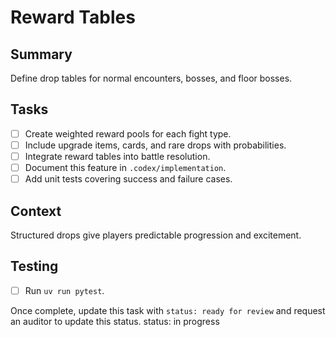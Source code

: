 # Reward Tables

## Summary
Define drop tables for normal encounters, bosses, and floor bosses.

## Tasks
- [ ] Create weighted reward pools for each fight type.
- [ ] Include upgrade items, cards, and rare drops with probabilities.
- [ ] Integrate reward tables into battle resolution.
- [ ] Document this feature in `.codex/implementation`.
- [ ] Add unit tests covering success and failure cases.

## Context
Structured drops give players predictable progression and excitement.

## Testing
- [ ] Run `uv run pytest`.

Once complete, update this task with `status: ready for review` and request an auditor to update this status.
status: in progress
